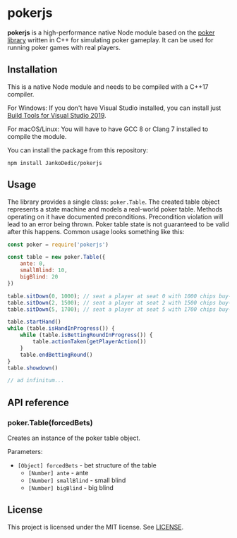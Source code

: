 # pokerjs

**pokerjs** is a high-performance native Node module based on the [poker library](https://github.com/JankoDedic/poker) written in C++ for simulating poker gameplay. It can be used for running poker games with real players.

## Installation

This is a native Node module and needs to be compiled with a C++17 compiler.

For Windows: If you don't have Visual Studio installed, you can install just [Build Tools for Visual Studio 2019](https://visualstudio.microsoft.com/downloads/#build-tools-for-visual-studio-2019).

For macOS/Linux: You will have to have GCC 8 or Clang 7 installed to compile the module.

You can install the package from this repository:

```
npm install JankoDedic/pokerjs
```

## Usage

The library provides a single class: `poker.Table`. The created table object represents a state machine and models a real-world poker table. Methods operating on it have documented preconditions. Precondition violation will lead to an error being thrown. Poker table state is not guaranteed to be valid after this happens. Common usage looks something like this:

```javascript
const poker = require('pokerjs')

const table = new poker.Table({
    ante: 0,
    smallBlind: 10,
    bigBlind: 20
})

table.sitDown(0, 1000); // seat a player at seat 0 with 1000 chips buy-in
table.sitDown(2, 1500); // seat a player at seat 2 with 1500 chips buy-in
table.sitDown(5, 1700); // seat a player at seat 5 with 1700 chips buy-in

table.startHand()
while (table.isHandInProgress()) {
    while (table.isBettingRoundInProgress()) {
        table.actionTaken(getPlayerAction())
    }
    table.endBettingRound()
}
table.showdown()

// ad infinitum...
```

## API reference

### poker.Table(forcedBets)

Creates an instance of the poker table object.

Parameters:
- `[Object] forcedBets` - bet structure of the table
    - `[Number] ante` - ante
    - `[Number] smallBlind` - small blind
    - `[Number] bigBlind` - big blind

## License

This project is licensed under the MIT license. See [LICENSE](LICENSE).
